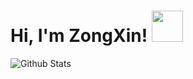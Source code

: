# Hi, I'm ZongXin! <img src="https://media.giphy.com/media/mGcNjsfWAjY5AEZNw6/giphy.gif" width="50">

![Github Stats](https://github-readme-stats.vercel.app/api?username=zongxin1993&show_icons=true&theme=dark&count_private=true)  

